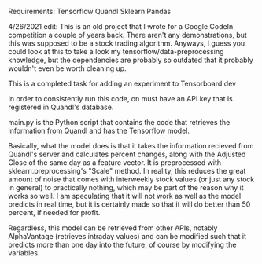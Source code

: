 Requirements:
Tensorflow
Quandl
Sklearn
Pandas

4/26/2021 edit: This is an old project that I wrote for a Google CodeIn competition a couple of years back. There aren't any demonstrations, but this was supposed to be a stock trading algorithm. Anyways, I guess you could look at this to take a look my tensorflow/data-preprocessing knowledge, but the dependencies are probably so outdated that it probably wouldn't even be worth cleaning up.

This is a completed task for adding an experiment to Tensorboard.dev

In order to consistently run this code, on must have an API key that is registered in Quandl's database.

main.py is the Python script that contains the code that retrieves the information from Quandl
and has the Tensorflow model.

Basically, what the model does is that it takes the information recieved from Quandl's server and calculates
percent changes, along with the Adjusted Close of the same day as a feature vector. It is preprocessed with
sklearn.preprocessing's "Scale" method. In reality, this reduces the great amount of noise that comes with
interweekly stock values (or just any stock in general) to practically nothing, which may be part of the reason why it 
works so well. I am speculating that it will not work as well as the model predicts in real time, but it is
certainly made so that it will do better than 50 percent, if needed for profit.

Regardless, this model can be retrieved from other APIs, notably AlphaVantage (retrieves intraday values) and can be
modified such that it predicts more than one day into the future, of course by modifying the variables.
